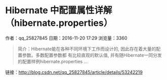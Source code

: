 # Hibernate 中配置属性详解（hibernate.properties）
作者：qq_25827845
日期：2016-11-20 17:29
浏览量：3360
> 简介：Hibernate能在各种不同环境下工作而设计的, 因此存在着大量的配置参数。多数配置参数都 有比较直观的默认值, 并有随Hibernate一同分发的配置样例hibernate.properties ...

 链接：http://blog.csdn.net/qq_25827845/article/details/53242219
